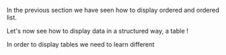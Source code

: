 In the previous section we have seen how to display ordered and ordered list.

Let's now see how to display data in a structured way, a table !

In order to display tables we need to learn different
